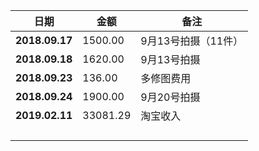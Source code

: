| **日期**       | **金额** | **备注**            |
| -------------- | -------- | ------------------- |
| **2018.09.17** | 1500.00  | 9月13号拍摄（11件） |
| **2018.09.18** | 1620.00  | 9月13号拍摄         |
| **2018.09.23** | 136.00   | 多修图费用          |
| **2018.09.24** | 1900.00  | 9月20号拍摄         |
| **2019.02.11** | 33081.29 | 淘宝收入            |
|                |          |                     |
|                |          |                     |
|                |          |                     |
|                |          |                     |